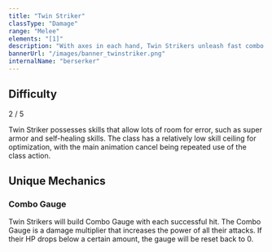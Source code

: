 ```yaml
---
title: "Twin Striker"
classType: "Damage"
range: "Melee"
elements: "[1]"
description: "With axes in each hand, Twin Strikers unleash fast combo attacks to continuously deal damage, stack buffs, and contribute many hits to the Party Chain."
bannerUrl: "/images/banner_twinstriker.png"
internalName: "berserker"
---
```


<script>
    import Icon from "@iconify/svelte"
</script>

## Difficulty
<div class="difficulty-box flex box">
    <span>2 / 5</span>
    <Icon icon="fluent:star-28-filled" />
    <Icon icon="fluent:star-28-filled" />
</div>

Twin Striker possesses skills that allow lots of room for error, such as super armor and self-healing skills. The class has a relatively low skill ceiling for optimization, with the main animation cancel being repeated use of the class action.

## Unique Mechanics

### Combo Gauge
Twin Strikers will build Combo Gauge with each successful hit. The Combo Gauge is a damage multiplier that increases the power of all their attacks. If their HP drops below a certain amount, the gauge will be reset back to 0. 